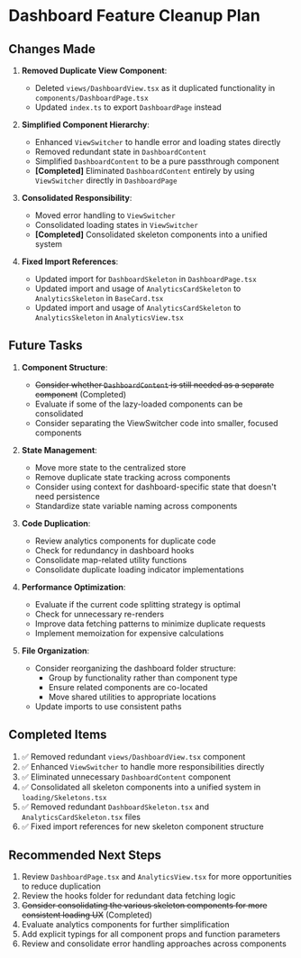 # Dashboard Feature Cleanup Plan

## Changes Made

1. **Removed Duplicate View Component**:
   - Deleted `views/DashboardView.tsx` as it duplicated functionality in `components/DashboardPage.tsx`
   - Updated `index.ts` to export `DashboardPage` instead

2. **Simplified Component Hierarchy**:
   - Enhanced `ViewSwitcher` to handle error and loading states directly
   - Removed redundant state in `DashboardContent`
   - Simplified `DashboardContent` to be a pure passthrough component
   - **[Completed]** Eliminated `DashboardContent` entirely by using `ViewSwitcher` directly in `DashboardPage`

3. **Consolidated Responsibility**:
   - Moved error handling to `ViewSwitcher`
   - Consolidated loading states in `ViewSwitcher`
   - **[Completed]** Consolidated skeleton components into a unified system

4. **Fixed Import References**:
   - Updated import for `DashboardSkeleton` in `DashboardPage.tsx`
   - Updated import and usage of `AnalyticsCardSkeleton` to `AnalyticsSkeleton` in `BaseCard.tsx`
   - Updated import and usage of `AnalyticsCardSkeleton` to `AnalyticsSkeleton` in `AnalyticsView.tsx`

## Future Tasks

1. **Component Structure**:
   - ~~Consider whether `DashboardContent` is still needed as a separate component~~ (Completed)
   - Evaluate if some of the lazy-loaded components can be consolidated
   - Consider separating the ViewSwitcher code into smaller, focused components

2. **State Management**:
   - Move more state to the centralized store
   - Remove duplicate state tracking across components
   - Consider using context for dashboard-specific state that doesn't need persistence
   - Standardize state variable naming across components

3. **Code Duplication**:
   - Review analytics components for duplicate code
   - Check for redundancy in dashboard hooks
   - Consolidate map-related utility functions
   - Consolidate duplicate loading indicator implementations

4. **Performance Optimization**:
   - Evaluate if the current code splitting strategy is optimal
   - Check for unnecessary re-renders 
   - Improve data fetching patterns to minimize duplicate requests
   - Implement memoization for expensive calculations

5. **File Organization**:
   - Consider reorganizing the dashboard folder structure:
     - Group by functionality rather than component type
     - Ensure related components are co-located
     - Move shared utilities to appropriate locations
   - Update imports to use consistent paths

## Completed Items

1. ✅ Removed redundant `views/DashboardView.tsx` component
2. ✅ Enhanced `ViewSwitcher` to handle more responsibilities directly
3. ✅ Eliminated unnecessary `DashboardContent` component
4. ✅ Consolidated all skeleton components into a unified system in `loading/Skeletons.tsx`
5. ✅ Removed redundant `DashboardSkeleton.tsx` and `AnalyticsCardSkeleton.tsx` files
6. ✅ Fixed import references for new skeleton component structure

## Recommended Next Steps

1. Review `DashboardPage.tsx` and `AnalyticsView.tsx` for more opportunities to reduce duplication
2. Review the hooks folder for redundant data fetching logic
3. ~~Consider consolidating the various skeleton components for more consistent loading UX~~ (Completed)
4. Evaluate analytics components for further simplification
5. Add explicit typings for all component props and function parameters
6. Review and consolidate error handling approaches across components 